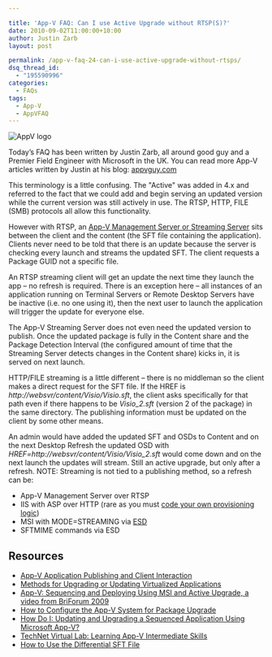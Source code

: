 ```yaml
---

title: 'App-V FAQ: Can I use Active Upgrade without RTSP(S)?'
date: 2010-09-02T11:00:00+10:00
author: Justin Zarb
layout: post

permalink: /app-v-faq-24-can-i-use-active-upgrade-without-rtsps/
dsq_thread_id:
  - "195590996"
categories:
  - FAQs
tags:
  - App-V
  - AppVFAQ
---
```

![AppV logo]({{site.baseurl}}/media/2010/06/AppVFAQLogo.png)

Today’s FAQ has been written by Justin Zarb, all around good guy and a Premier Field Engineer with Microsoft in the UK. You can read more App-V articles written by Justin at his blog: [appvguy.com](http://appvguy.com/ "appvguy.com")

This terminology is a little confusing. The "Active" was added in 4.x and referred to the fact that we could add and begin serving an updated version while the current version was still actively in use. The RTSP, HTTP, FILE (SMB) protocols all allow this functionality.

However with RTSP, an [App-V Management Server or Streaming Server](http://technet.microsoft.com/en-us/library/cc843634.aspx) sits between the client and the content (the SFT file containing the application). Clients never need to be told that there is an update because the server is checking every launch and streams the updated SFT. The client requests a Package GUID not a specific file.

An RTSP streaming client will get an update the next time they launch the app – no refresh is required. There is an exception here – all instances of an application running on Terminal Servers or Remote Desktop Servers have be inactive (i.e. no one using it), then the next user to launch the application will trigger the update for everyone else.

The App-V Streaming Server does not even need the updated version to publish. Once the updated package is fully in the Content share and the Package Detection Interval (the configured amount of time that the Streaming Server detects changes in the Content share) kicks in, it is served on next launch.

HTTP/FILE streaming is a little different – there is no middleman so the client makes a direct request for the SFT file. If the HREF is _http://websvr/content/Visio/Visio.sft_, the client asks specifically for that path even if there happens to be _Visio_2.sft_ (version 2 of the package) in the same directory. The publishing information must be updated on the client by some other means.

An admin would have added the updated SFT and OSDs to Content and on the next Desktop Refresh the updated OSD with _HREF=http://websvr/content/Visio/Visio_2.sft_ would come down and on the next launch the updates will stream. Still an active upgrade, but only after a refresh. NOTE: Streaming is not tied to a publishing method, so a refresh can be:

  * App-V Management Server over RTSP
  * IIS with ASP over HTTP (rare as you must [code your own provisioning logic](http://blogs.msdn.com/b/johnsheehan/archive/2009/03/24/http-publishing-in-app-v-part-1.aspx))
  * MSI with MODE=STREAMING via [ESD](http://technet.microsoft.com/en-us/library/cc843643.aspx)
  * SFTMIME commands via ESD

## Resources

  * [App-V Application Publishing and Client Interaction](http://download.microsoft.com/download/f/7/8/f784a197-73be-48ff-83da-4102c05a6d44/AppPubandClientInteraction.docx)
  * [Methods for Upgrading or Updating Virtualized Applications](http://blogs.technet.com/b/appv/archive/2007/09/25/methods-for-upgrading-or-updating-virtualized-applications.aspx)
  * [App-V: Sequencing and Deploying Using MSI and Active Upgrade, a video from BriForum 2009](http://www.brianmadden.com/blogs/videos/archive/2009/08/25/App_2D00_V_3A00_-Sequencing-and-Deploying-Using-MSI-and-Active-Upgrade_2C00_-a-video-from-BriForum-2009.aspx)
  * [How to Configure the App-V System for Package Upgrade](http://technet.microsoft.com/en-us/library/ee704533.aspx)
  * [How Do I: Updating and Upgrading a Sequenced Application Using Microsoft App-V?](http://technet.microsoft.com/en-us/windows/dd443654.aspx)
  * [TechNet Virtual Lab: Learning App-V Intermediate Skills](http://go.microsoft.com/?linkid=9713043)
  * [How to Use the Differential SFT File](http://technet.microsoft.com/en-us/library/dd351395.aspx)